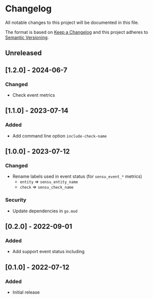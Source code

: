 # Changelog
All notable changes to this project will be documented in this file.

The format is based on [Keep a Changelog](http://keepachangelog.com/en/1.0.0/)
and this project adheres to [Semantic
Versioning](http://semver.org/spec/v2.0.0.html).

## Unreleased

## [1.2.0] - 2024-06-7

### Changed
- Check event metrics

## [1.1.0] - 2023-07-14

### Added
- Add command line option `include-check-name`

## [1.0.0] - 2023-07-12

### Changed
- Rename labels used in event status (for `sensu_event_*` metrics)
    - `entity` => `sensu_entity_name`
    - `check` => `sensu_check_name`

### Security
- Update dependencies in `go.mod`

## [0.2.0] - 2022-09-01

### Added
- Add support event status including

## [0.1.0] - 2022-07-12

### Added
- Initial release
